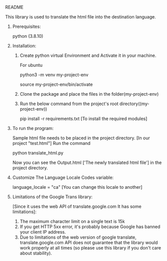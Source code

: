 README

This library is used to translate the html file into the destination language.


1. Prerequisites:

    python (3.8.10)


2. Installation:

    1. Create python virtual Environment and Activate it in your machine.
    
        For ubuntu 

        python3 -m venv my-project-env

        source my-project-env/bin/activate

    2. Clone the package and place the files in the folder(my-project-env)

    3. Run the below command from the project's root directory((my-project-env))

        pip install -r requirements.txt [To install the required modules]
    

3. To run the program:

    Sample html file needs to be placed in the project directory. [In our project "test.html"]
    Run the command 

    python translate_html.py
    
    Now you can see the Output.html ['The newly translated html file'] in the project directory.


4. Customize The Language Locale Codes variable:

    language_locale = "ca" [You can change this locale to another]

5. Limitations of the Google Trans library:

    [Since it uses the web API of translate.google.com It has some limitations]:

    1. The maximum character limit on a single text is 15k
    2. If you get HTTP 5xx error, it's probably because Google has banned your client IP address.
    3. Due to limitations of the web version of google translate, translate.google.com API does not guarantee that the library would work properly at all times (so please use this library if you don't care about stability).
